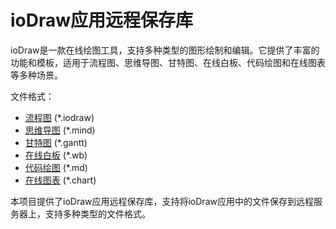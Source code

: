 # ioDraw应用远程保存库
ioDraw是一款在线绘图工具，支持多种类型的图形绘制和编辑。它提供了丰富的功能和模板，适用于流程图、思维导图、甘特图、在线白板、代码绘图和在线图表等多种场景。

文件格式：
* [流程图](https://www.iodraw.com/diagram) (*.iodraw)
* [思维导图](https://www.iodraw.com/mind) (*.mind)
* [甘特图](https://www.iodraw.com/gantt) (*.gantt)
* [在线白板](https://www.iodraw.com/whiteboard) (*.wb)
* [代码绘图](https://www.iodraw.com/codechart) (*.md)
* [在线图表](https://www.iodraw.com/chart) (*.chart)

本项目提供了ioDraw应用远程保存库，支持将ioDraw应用中的文件保存到远程服务器上，支持多种类型的文件格式。
